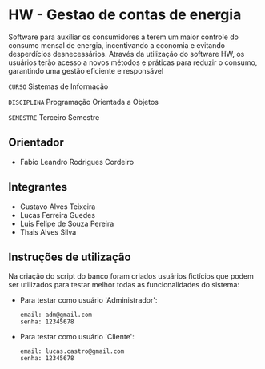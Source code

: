 # HW - Gestao de contas de energia

Software para auxiliar os consumidores a terem um maior controle do consumo mensal de energia, incentivando a economia e evitando desperdícios desnecessários. Através da utilização do software HW, os usuários terão acesso a novos métodos e práticas para reduzir o consumo, garantindo uma gestão eficiente e responsável

`CURSO` Sistemas de Informação

`DISCIPLINA` Programação Orientada a Objetos

`SEMESTRE` Terceiro Semestre

## Orientador

* Fabio Leandro Rodrigues Cordeiro

## Integrantes

* Gustavo Alves Teixeira
* Lucas Ferreira Guedes
* Luis Felipe de Souza Pereira
* Thais Alves Silva

## Instruções de utilização
Na criação do script do banco foram criados usuários fictícios que podem ser utilizados para testar melhor todas as funcionalidades do sistema:

* Para testar como usuário 'Administrador':

      email: adm@gmail.com
      senha: 12345678

* Para testar como usuário 'Cliente':

      email: lucas.castro@gmail.com
      senha: 12345678
